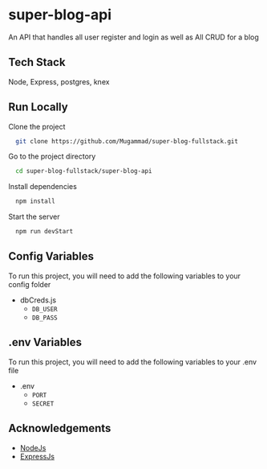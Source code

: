 # super-blog-api

An API that handles all user register and login as well as All CRUD for a blog

## Tech Stack

Node, Express, postgres, knex


## Run Locally

Clone the project

```bash
  git clone https://github.com/Mugammad/super-blog-fullstack.git
```

Go to the project directory

```bash
  cd super-blog-fullstack/super-blog-api
```

Install dependencies

```bash
  npm install
```

Start the server

```bash
  npm run devStart
```

## Config Variables
To run this project, you will need to add the following variables to your config folder
 - dbCreds.js 
    - `DB_USER`
    - `DB_PASS`

## .env Variables
To run this project, you will need to add the following variables to your .env file
 - .env 
    - `PORT`
    - `SECRET`


## Acknowledgements
 - [NodeJs](https://nodejs.org/en/)
 - [ExpressJs](https://expressjs.com/)
